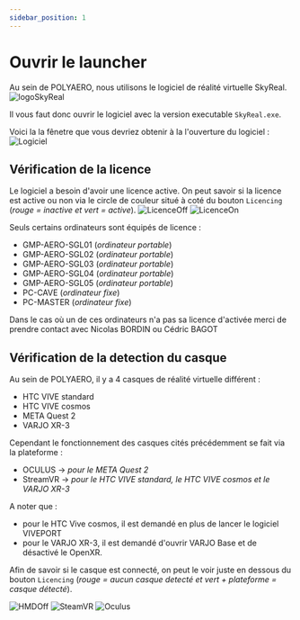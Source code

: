 ```yaml
---
sidebar_position: 1
---
```


# Ouvrir le launcher

Au sein de POLYAERO, nous utilisons le logiciel de réalité virtuelle SkyReal.
![logoSkyReal](/img/manuel-vr-user/logo_SKR.png)

Il vous faut donc ouvrir le logiciel avec la version executable `SkyReal.exe`.

Voici la la fênetre que vous devriez obtenir à la l'ouverture du logiciel :
![Logiciel](/img/manuel-vr-user/luncherEmpty.png)

## Vérification de la licence

Le logiciel a besoin d'avoir une licence active. On peut savoir si la licence est active ou non via le circle de couleur situé à coté du bouton `Licencing` (_rouge = inactive et vert = active_).
![LicenceOff](/img/manuel-vr-user/licenceOff.png) ![LicenceOn](/img/manuel-vr-user/licenceOn.png)

Seuls certains ordinateurs sont équipés de licence :

- GMP-AERO-SGL01 (_ordinateur portable_)
- GMP-AERO-SGL02 (_ordinateur portable_)
- GMP-AERO-SGL03 (_ordinateur portable_)
- GMP-AERO-SGL04 (_ordinateur portable_)
- GMP-AERO-SGL05 (_ordinateur portable_)
- PC-CAVE (_ordinateur fixe_)
- PC-MASTER (_ordinateur fixe_)

Dans le cas où un de ces ordinateurs n'a pas sa licence d'activée merci de prendre contact avec Nicolas BORDIN ou Cédric BAGOT

## Vérification de la detection du casque

Au sein de POLYAERO, il y a 4 casques de réalité virtuelle différent :

- HTC VIVE standard
- HTC VIVE cosmos
- META Quest 2
- VARJO XR-3

Cependant le fonctionnement des casques cités précédemment se fait via la plateforme :

- OCULUS -> _pour le META Quest 2_
- StreamVR -> _pour le HTC VIVE standard, le HTC VIVE cosmos et le VARJO XR-3_

A noter que :

- pour le HTC Vive cosmos, il est demandé en plus de lancer le logiciel VIVEPORT
- pour le VARJO XR-3, il est demandé d'ouvrir VARJO Base et de désactivé le OpenXR.

Afin de savoir si le casque est connecté, on peut le voir juste en dessous du bouton `Licencing` (_rouge = aucun casque detecté et vert + plateforme = casque détecté_).

![HMDOff](/img/manuel-vr-user/hmdOff.png) ![SteamVR](/img/manuel-vr-user/steamVR.png) ![Oculus](/img/manuel-vr-user/oculusHMD.png)
